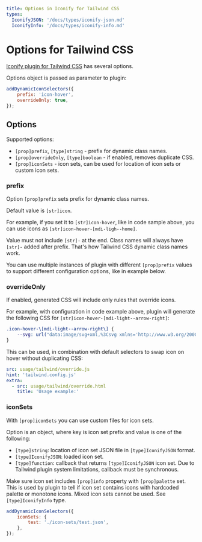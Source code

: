 ```yaml
title: Options in Iconify for Tailwind CSS
types:
  IconifyJSON: '/docs/types/iconify-json.md'
  IconifyInfo: '/docs/types/iconify-info.md'
```

# Options for Tailwind CSS

[Iconify plugin for Tailwind CSS](./index.md) has several options.

Options object is passed as parameter to plugin:

```js
addDynamicIconSelectors({
	prefix: 'icon-hover',
	overrideOnly: true,
});
```

## Options

Supported options:

- `[prop]prefix`, `[type]string` - prefix for dynamic class names.
- `[prop]overrideOnly`, `[type]boolean` - if enabled, removes duplicate CSS.
- `[prop]iconSets` - icon sets, can be used for location of icon sets or custom icon sets.

### prefix

Option `[prop]prefix` sets prefix for dynamic class names.

Default value is `[str]icon`.

For example, if you set it to `[str]icon-hover`, like in code sample above, you can use icons as `[str]icon-hover-[mdi-ligh--home]`.

Value must not include `[str]-` at the end. Class names will always have `[str]-` added after prefix. That's how Tailwind CSS dynamic class names work.

You can use multiple instances of plugin with different `[prop]prefix` values to support different configuration options, like in example below.

### overrideOnly

If enabled, generated CSS will include only rules that override icons.

For example, with configuration in code example above, plugin will generate the following CSS for `[str]icon-hover-[mdi-light--arrow-right]`:

```css
.icon-hover-\[mdi-light--arrow-right\] {
	--svg: url("data:image/svg+xml,%3Csvg xmlns='http://www.w3.org/2000/svg' viewBox='0 0 24 24' width='24' height='24'%3E%3Cpath fill='black' d='M4 12h12.25L11 6.75l.66-.75l6.5 6.5l-6.5 6.5l-.66-.75L16.25 13H4v-1Z'/%3E%3C/svg%3E");
}
```

This can be used, in combination with default selectors to swap icon on hover without duplicating CSS:

```yaml
src: usage/tailwind/override.js
hint: 'tailwind.config.js'
extra:
  - src: usage/tailwind/override.html
    title: 'Usage example:'
```

### iconSets

With `[prop]iconSets` you can use custom files for icon sets.

Option is an object, where key is icon set prefix and value is one of the following:

- `[type]string`: location of icon set JSON file in `[type]IconifyJSON` format.
- `[type]IconifyJSON`: loaded icon set.
- `[type]function`: callback that returns `[type]IconifyJSON` icon set. Due to Tailwind plugin system limitations, callback must be synchronous.

Make sure icon set includes `[prop]info` property with `[prop]palette` set. This is used by plugin to tell if icon set contains icons with hardcoded palette or monotone icons. Mixed icon sets cannot be used. See `[type]IconifyInfo` type.

```js
addDynamicIconSelectors({
	iconSets: {
		test: './icon-sets/test.json',
	},
});
```
